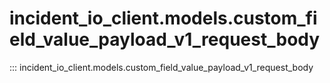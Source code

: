 # incident_io_client.models.custom_field_value_payload_v1_request_body

::: incident_io_client.models.custom_field_value_payload_v1_request_body